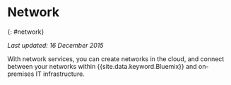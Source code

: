 # Network
{: #network}

*Last updated: 16 December 2015*

With network services, you can create networks in the cloud, and connect between your networks within {{site.data.keyword.Bluemix}} and on-premises IT infrastructure.